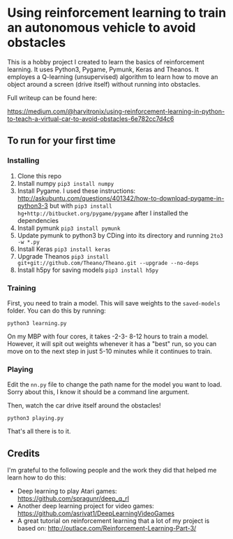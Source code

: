 # Using reinforcement learning to train an autonomous vehicle to avoid obstacles

This is a hobby project I created to learn the basics of reinforcement learning. It uses Python3, Pygame, Pymunk, Keras and Theanos. It employes a Q-learning (unsupervised) algorithm to learn how to move an object around a screen (drive itself) without running into obstacles.

Full writeup can be found here:

https://medium.com/@harvitronix/using-reinforcement-learning-in-python-to-teach-a-virtual-car-to-avoid-obstacles-6e782cc7d4c6

## To run for your first time

### Installing

1. Clone this repo
1. Install numpy ```pip3 install numpy```
2. Install Pygame. I used these instructions: http://askubuntu.com/questions/401342/how-to-download-pygame-in-python3-3 but with ```pip3 install hg+http://bitbucket.org/pygame/pygame``` after I installed the dependencies
3. Install pymunk ```pip3 install pymunk```
4. Update pymunk to python3 by CDing into its directory and running ```2to3 -w *.py```
5. Install Keras ```pip3 install keras```
6. Upgrade Theanos ```pip3 install git+git://github.com/Theano/Theano.git --upgrade --no-deps```
7. Install h5py for saving models ```pip3 install h5py```

### Training

First, you need to train a model. This will save weights to the `saved-models` folder. You can do this by running:

`python3 learning.py`

On my MBP with four cores, it takes -2-3- 8-12 hours to train a model. However, it will spit out weights whenever it has a "best" run, so you can move on to the next step in just 5-10 minutes while it continues to train.

### Playing

Edit the `nn.py` file to change the path name for the model you want to load. Sorry about this, I know it should be a command line argument.

Then, watch the car drive itself around the obstacles!

`python3 playing.py`

That's all there is to it.

## Credits

I'm grateful to the following people and the work they did that helped me learn how to do this:

- Deep learning to play Atari games: https://github.com/spragunr/deep_q_rl
- Another deep learning project for video games: https://github.com/asrivat1/DeepLearningVideoGames
- A great tutorial on reinforcement learning that a lot of my project is based on: http://outlace.com/Reinforcement-Learning-Part-3/
